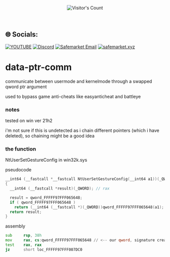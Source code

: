 <br/><br/>
<div align="center"> 
  <img src="https://profile-counter.glitch.me/Zhodisov/count.svg" alt="Visitor's Count" />
</div>
<br/><br/>

## 🌐 Socials:
[![YOUTUBE](https://img.shields.io/badge/Youtube-fc0000?style=for-the-badge&logo=YOUTUBE&logoColor=white)](https://www.youtube.com/@Jodis974)
[![Discord](https://img.shields.io/badge/Discord-6a85b9?style=for-the-badge&logo=discord&logoColor=white)](https://safemarket.xyz/discord)
[![Safemarket Email](https://img.shields.io/badge/safemarket_email-333333?style=for-the-badge&logo=gmail&logoColor=red)](mailto:support-checkout@safemarket.xyz)
[![safemarket.xyz](https://img.shields.io/badge/safemarket.xyz-0077B5?style=for-the-badge&logo=internet&logoColor=white)](https://safemarket.xyz/)

# data-ptr-comm
communicate between usermode and kernelmode through a swapped qword ptr argument

used to bypass game anti-cheats like easyanticheat and battleye

### notes
tested on win ver 21h2

i'm not sure if this is undetected as i chain different pointers (which i have deleted), so chaining might be a good idea

### the function
NtUserSetGestureConfig in win32k.sys

pseudocode
```cpp
__int64 (__fastcall *__fastcall NtUserSetGestureConfig(__int64 a1))(_QWORD)
{
  __int64 (__fastcall *result)(_QWORD); // rax

  result = qword_FFFFF97FFF065648;
  if ( qword_FFFFF97FFF065648 )
    return (__int64 (__fastcall *)(_QWORD))qword_FFFFF97FFF065648(a1);
  return result;
}
```
assembly
```asm
sub     rsp, 38h
mov     rax, cs:qword_FFFFF97FFF065648 // <-- our qword, signature created here
test    rax, rax
jz      short loc_FFFFF97FFF007DC0
```
